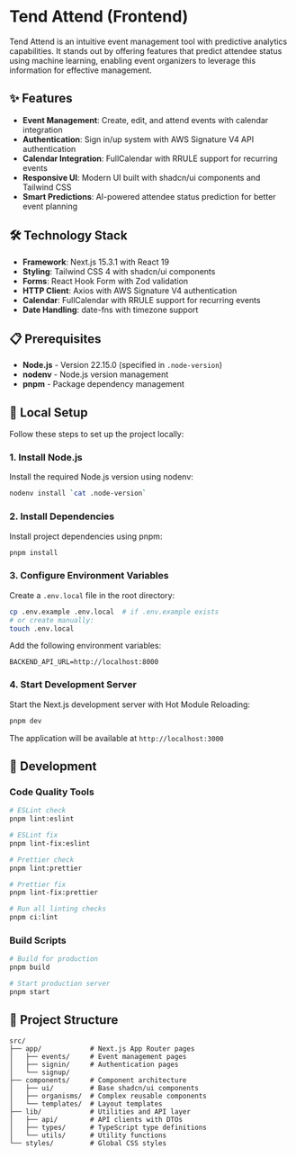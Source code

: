 # Tend Attend (Frontend)

Tend Attend is an intuitive event management tool with predictive analytics capabilities. It stands out by offering features that predict attendee status using machine learning, enabling event organizers to leverage this information for effective management.

## ✨ Features

- **Event Management**: Create, edit, and attend events with calendar integration
- **Authentication**: Sign in/up system with AWS Signature V4 API authentication
- **Calendar Integration**: FullCalendar with RRULE support for recurring events
- **Responsive UI**: Modern UI built with shadcn/ui components and Tailwind CSS
- **Smart Predictions**: AI-powered attendee status prediction for better event planning

## 🛠️ Technology Stack

- **Framework**: Next.js 15.3.1 with React 19
- **Styling**: Tailwind CSS 4 with shadcn/ui components
- **Forms**: React Hook Form with Zod validation
- **HTTP Client**: Axios with AWS Signature V4 authentication
- **Calendar**: FullCalendar with RRULE support for recurring events
- **Date Handling**: date-fns with timezone support

## 📋 Prerequisites

- **Node.js** - Version 22.15.0 (specified in `.node-version`)
- **nodenv** - Node.js version management
- **pnpm** - Package dependency management

## 🚀 Local Setup

Follow these steps to set up the project locally:

### 1. Install Node.js

Install the required Node.js version using nodenv:

```sh
nodenv install `cat .node-version`
```

### 2. Install Dependencies

Install project dependencies using pnpm:

```sh
pnpm install
```

### 3. Configure Environment Variables

Create a `.env.local` file in the root directory:

```sh
cp .env.example .env.local  # if .env.example exists
# or create manually:
touch .env.local
```

Add the following environment variables:

```env
BACKEND_API_URL=http://localhost:8000
```

### 4. Start Development Server

Start the Next.js development server with Hot Module Reloading:

```sh
pnpm dev
```

The application will be available at `http://localhost:3000`

## 🧪 Development

### Code Quality Tools

```sh
# ESLint check
pnpm lint:eslint

# ESLint fix
pnpm lint-fix:eslint

# Prettier check
pnpm lint:prettier

# Prettier fix
pnpm lint-fix:prettier

# Run all linting checks
pnpm ci:lint
```

### Build Scripts

```sh
# Build for production
pnpm build

# Start production server
pnpm start
```

## 📁 Project Structure

```
src/
├── app/            # Next.js App Router pages
│   ├── events/     # Event management pages
│   ├── signin/     # Authentication pages
│   └── signup/
├── components/     # Component architecture
│   ├── ui/         # Base shadcn/ui components
│   ├── organisms/  # Complex reusable components
│   └── templates/  # Layout templates
├── lib/            # Utilities and API layer
│   ├── api/        # API clients with DTOs
│   ├── types/      # TypeScript type definitions
│   └── utils/      # Utility functions
└── styles/         # Global CSS styles
```
